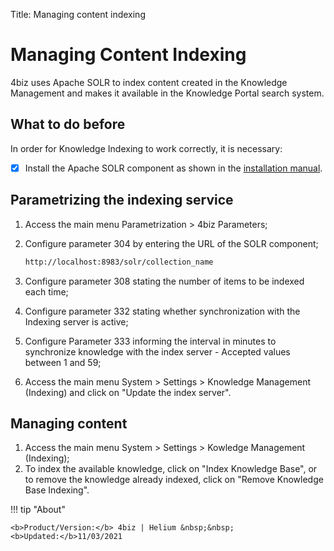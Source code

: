 Title: Managing content indexing

# Managing Content Indexing

4biz uses Apache SOLR to index content created in the Knowledge Management and makes it available in the Knowledge Portal search system.

## What to do before

In order for Knowledge Indexing to work correctly, it is necessary:

* [x] Install the Apache SOLR component as shown in the [installation manual][1].

## Parametrizing the indexing service

1. Access the main menu Parametrization > 4biz Parameters;
2. Configure parameter 304 by entering the URL of the SOLR component;

    ```sh
    http://localhost:8983/solr/collection_name
    ```

3. Configure parameter 308 stating the number of items to be indexed each time;
4. Configure parameter 332 stating whether synchronization with the Indexing server is active;  
5. Configure Parameter 333 informing the interval in minutes to synchronize knowledge with the index server - Accepted values between 1 and 59;  
6. Access the main menu System > Settings > Knowledge Management (Indexing) and click on "Update the index server".

## Managing content

1. Access the main menu System > Settings > Kowledge Management (Indexing);
2. To index the available knowledge, click on "Index Knowledge Base", or to remove the knowledge already indexed, click on "Remove 
Knowledge Base Indexing".


!!! tip "About"

    <b>Product/Version:</b> 4biz | Helium &nbsp;&nbsp;
    <b>Updated:</b>11/03/2021

[1]:/en-us/4biz-helium/get-started/installation-and-upgrade/download-software.html#servidor-de-indexacao-apache-solr_1
